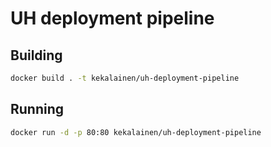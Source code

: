 # UH deployment pipeline

## Building

```sh
docker build . -t kekalainen/uh-deployment-pipeline
```

## Running

```sh
docker run -d -p 80:80 kekalainen/uh-deployment-pipeline
```

